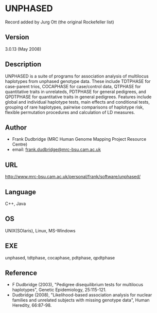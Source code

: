 # UNPHASED
Record added by Jurg Ott (the original Rockefeller list)

## Version
3.0.13 (May 2008)

## Description
UNPHASED is a suite of programs for association analysis of multilocus haplotypes from unphased genotype data. These include TDTPHASE for case-parent trios, COCAPHASE for case/control data, QTPHASE for quantitative traits in unrelateds, PDTPHASE for general pedigrees, and QPDTPHASE for quantitative traits in general pedigrees. Features include global and individual haplotype tests, main effects and conditional tests, grouping of rare haplotypes, pairwise comparisons of haplotype risk, flexible permutation procedures and calculation of LD measures.

## Author
* Frank Dudbridge (MRC Human Genome Mapping Project Resource Centre)
* email: frank.dudbridge@mrc-bsu.cam.ac.uk

## URL
http://www.mrc-bsu.cam.ac.uk/personal/frank/software/unphased/

## Language
C++, Java

## OS
UNIX(SOlaris), Linux, MS-Windows

## EXE
unphased, tdtphase, cocaphase, pdtphase, qpdtphase

## Reference
* F Dudbridge (2003), "Pedigree disequilibrium tests for multilocus haplotypes", Genetic Epidemiology, 25:115-121.
* Dudbridge (2008), "Likelihood-based association analysis for nuclear families and unrelated subjects with missing genotype data", Human Heredity, 66:87-98.